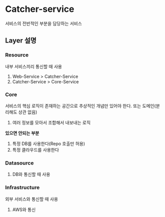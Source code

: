 # Catcher-service
서비스의 전반적인 부분을 담당하는 서비스


## Layer 설명
### Resource
내부 서비스끼리 통신할 때 사용

1. Web-Service > Catcher-Service
2. Catcher-Service > Core-Service

### Core
서비스의 핵심 로직이 존재하는 공간으로 추상적인 개념만 있어야 한다. 또는 도메인(분리해도 상관 없음)
1. 여러 정보를 모아서 조합해서 내보내는 로직

**있으면 안되는 부분**
1. 특정 DB를 사용한다(Repo 호출만 허용)
2. 특정 클라우드를 사용한다

### Datasource
1. DB와 통신할 때 사용

### Infrastructure
외부 서비스와 통신할 때 사용
1. AWS와 통신
